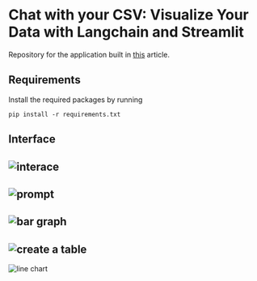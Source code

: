 # Chat with your CSV: Visualize Your Data with Langchain and Streamlit

Repository for the application built in [this](https://dev.to/ngonidzashe/chat-with-your-csv-visualize-your-data-with-langchain-and-streamlit-ej7) article.

## Requirements

Install the required packages by running

```
pip install -r requirements.txt
```

## Interface
![interace](https://github.com/adityush007/Plot_LLM/assets/28601809/0f27a2da-1128-4b23-9d01-b509b55761eb)
---
![prompt](https://github.com/adityush007/Plot_LLM/assets/28601809/9e90ba35-c45e-4ea4-b632-2c9203b373d2)
---
![bar graph](https://github.com/adityush007/Plot_LLM/assets/28601809/2fb4f9fe-cd6e-46ed-afad-66e8606fca3c)
---
![create a table](https://github.com/adityush007/Plot_LLM/assets/28601809/b49c50d2-c12e-43a0-a593-33e508dbf4a6)
---
![line chart](https://github.com/adityush007/Plot_LLM/assets/28601809/f4e94c50-e505-4f32-a4e4-f0ede5158b3b)
